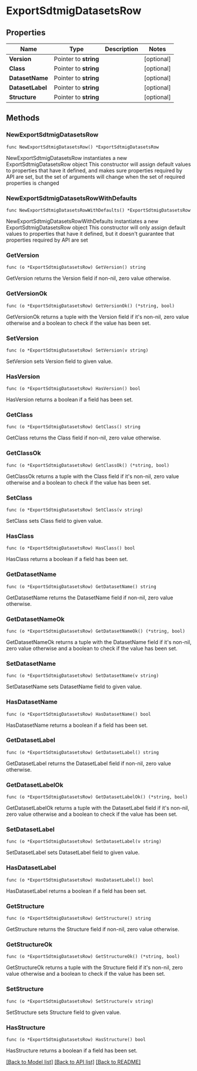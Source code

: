 # ExportSdtmigDatasetsRow

## Properties

Name | Type | Description | Notes
------------ | ------------- | ------------- | -------------
**Version** | Pointer to **string** |  | [optional] 
**Class** | Pointer to **string** |  | [optional] 
**DatasetName** | Pointer to **string** |  | [optional] 
**DatasetLabel** | Pointer to **string** |  | [optional] 
**Structure** | Pointer to **string** |  | [optional] 

## Methods

### NewExportSdtmigDatasetsRow

`func NewExportSdtmigDatasetsRow() *ExportSdtmigDatasetsRow`

NewExportSdtmigDatasetsRow instantiates a new ExportSdtmigDatasetsRow object
This constructor will assign default values to properties that have it defined,
and makes sure properties required by API are set, but the set of arguments
will change when the set of required properties is changed

### NewExportSdtmigDatasetsRowWithDefaults

`func NewExportSdtmigDatasetsRowWithDefaults() *ExportSdtmigDatasetsRow`

NewExportSdtmigDatasetsRowWithDefaults instantiates a new ExportSdtmigDatasetsRow object
This constructor will only assign default values to properties that have it defined,
but it doesn't guarantee that properties required by API are set

### GetVersion

`func (o *ExportSdtmigDatasetsRow) GetVersion() string`

GetVersion returns the Version field if non-nil, zero value otherwise.

### GetVersionOk

`func (o *ExportSdtmigDatasetsRow) GetVersionOk() (*string, bool)`

GetVersionOk returns a tuple with the Version field if it's non-nil, zero value otherwise
and a boolean to check if the value has been set.

### SetVersion

`func (o *ExportSdtmigDatasetsRow) SetVersion(v string)`

SetVersion sets Version field to given value.

### HasVersion

`func (o *ExportSdtmigDatasetsRow) HasVersion() bool`

HasVersion returns a boolean if a field has been set.

### GetClass

`func (o *ExportSdtmigDatasetsRow) GetClass() string`

GetClass returns the Class field if non-nil, zero value otherwise.

### GetClassOk

`func (o *ExportSdtmigDatasetsRow) GetClassOk() (*string, bool)`

GetClassOk returns a tuple with the Class field if it's non-nil, zero value otherwise
and a boolean to check if the value has been set.

### SetClass

`func (o *ExportSdtmigDatasetsRow) SetClass(v string)`

SetClass sets Class field to given value.

### HasClass

`func (o *ExportSdtmigDatasetsRow) HasClass() bool`

HasClass returns a boolean if a field has been set.

### GetDatasetName

`func (o *ExportSdtmigDatasetsRow) GetDatasetName() string`

GetDatasetName returns the DatasetName field if non-nil, zero value otherwise.

### GetDatasetNameOk

`func (o *ExportSdtmigDatasetsRow) GetDatasetNameOk() (*string, bool)`

GetDatasetNameOk returns a tuple with the DatasetName field if it's non-nil, zero value otherwise
and a boolean to check if the value has been set.

### SetDatasetName

`func (o *ExportSdtmigDatasetsRow) SetDatasetName(v string)`

SetDatasetName sets DatasetName field to given value.

### HasDatasetName

`func (o *ExportSdtmigDatasetsRow) HasDatasetName() bool`

HasDatasetName returns a boolean if a field has been set.

### GetDatasetLabel

`func (o *ExportSdtmigDatasetsRow) GetDatasetLabel() string`

GetDatasetLabel returns the DatasetLabel field if non-nil, zero value otherwise.

### GetDatasetLabelOk

`func (o *ExportSdtmigDatasetsRow) GetDatasetLabelOk() (*string, bool)`

GetDatasetLabelOk returns a tuple with the DatasetLabel field if it's non-nil, zero value otherwise
and a boolean to check if the value has been set.

### SetDatasetLabel

`func (o *ExportSdtmigDatasetsRow) SetDatasetLabel(v string)`

SetDatasetLabel sets DatasetLabel field to given value.

### HasDatasetLabel

`func (o *ExportSdtmigDatasetsRow) HasDatasetLabel() bool`

HasDatasetLabel returns a boolean if a field has been set.

### GetStructure

`func (o *ExportSdtmigDatasetsRow) GetStructure() string`

GetStructure returns the Structure field if non-nil, zero value otherwise.

### GetStructureOk

`func (o *ExportSdtmigDatasetsRow) GetStructureOk() (*string, bool)`

GetStructureOk returns a tuple with the Structure field if it's non-nil, zero value otherwise
and a boolean to check if the value has been set.

### SetStructure

`func (o *ExportSdtmigDatasetsRow) SetStructure(v string)`

SetStructure sets Structure field to given value.

### HasStructure

`func (o *ExportSdtmigDatasetsRow) HasStructure() bool`

HasStructure returns a boolean if a field has been set.


[[Back to Model list]](../README.md#documentation-for-models) [[Back to API list]](../README.md#documentation-for-api-endpoints) [[Back to README]](../README.md)


